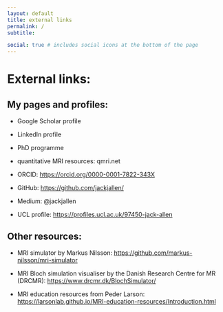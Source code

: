 ```yaml
---
layout: default
title: external links
permalink: /
subtitle: 

social: true # includes social icons at the bottom of the page
---
```


# External links:

## My pages and profiles:

- Google Scholar profile

- LinkedIn profile

- PhD programme

- quantitative MRI resources: qmri.net

- ORCID: https://orcid.org/0000-0001-7822-343X

- GitHub: https://github.com/jackjallen/

- Medium: @jackjallen

- UCL profile: https://profiles.ucl.ac.uk/97450-jack-allen

## Other resources:

- MRI simulator by Markus Nilsson: https://github.com/markus-nilsson/mri-simulator

- MRI Bloch simulation visualiser by the Danish Research Centre for MR (DRCMR): https://www.drcmr.dk/BlochSimulator/

- MRI education resources from Peder Larson: https://larsonlab.github.io/MRI-education-resources/Introduction.html

<!--

Write your biography here. Tell the world about yourself. Link to your favorite [subreddit](http://reddit.com). You can put a picture in, too. The code is already in, just name your picture `prof_pic.jpg` and put it in the `img/` folder.

Put your address / P.O. box / other info right below your picture. You can also disable any of these elements by editing `profile` property of the YAML header of your `_pages/about.md`. Edit `_bibliography/papers.bib` and Jekyll will render your [publications page](/al-folio/publications/) automatically.

Link to your social media connections, too. This theme is set up to use [Font Awesome icons](https://fontawesome.com/) and [Academicons](https://jpswalsh.github.io/academicons/), like the ones below. Add your Facebook, Twitter, LinkedIn, Google Scholar, or just disable all of them.
-->

